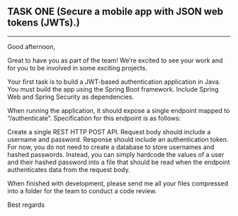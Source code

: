 ## TASK ONE (Secure a mobile app with JSON web tokens (JWTs).)
---
 Good afternoon,

 Great to have you as part of the team! We’re excited to see your work and for you to be involved in some exciting projects.

 Your first task is to build a JWT-based authentication application in Java. You must build the app using the Spring Boot framework. Include Spring Web and Spring Security as dependencies.

 When running the application, it should expose a single endpoint mapped to “/authenticate”. Specification for this endpoint is as follows:

 Create a single REST HTTP POST API.
 Request body should include a username and password.
 Response should include an authentication token.
 For now, you do not need to create a database to store usernames and hashed passwords. Instead, you can simply hardcode the values of a user and their hashed password into a file that should be read when the endpoint authenticates data from the request body.

 When finished with development, please send me all your files compressed into a folder for the team to conduct a code review.

 Best regards
